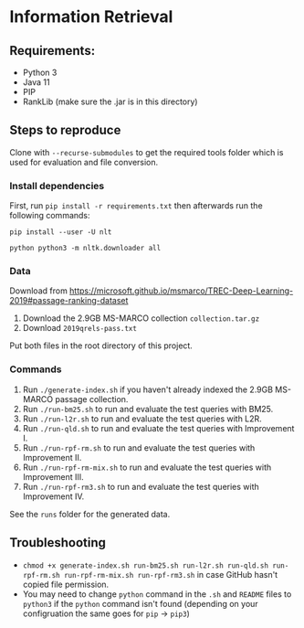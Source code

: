 # Information Retrieval

## Requirements:
- Python 3
- Java 11
- PIP
- RankLib (make sure the .jar is in this directory)

## Steps to reproduce
Clone with `--recurse-submodules` to get the required tools folder which is used for evaluation and file conversion.

### Install dependencies
First, run `pip install -r requirements.txt` then afterwards run the following commands:

`pip install --user -U nlt`

`python python3 -m nltk.downloader all`

### Data
Download from https://microsoft.github.io/msmarco/TREC-Deep-Learning-2019#passage-ranking-dataset
1. Download the 2.9GB MS-MARCO collection `collection.tar.gz`
2. Download `2019qrels-pass.txt`

Put both files in the root directory of this project.

### Commands
1. Run `./generate-index.sh` if you haven't already indexed the 2.9GB MS-MARCO passage collection.
2. Run `./run-bm25.sh` to run and evaluate the test queries with BM25.
3. Run `./run-l2r.sh` to run and evaluate the test queries with L2R.
3. Run `./run-qld.sh` to run and evaluate the test queries with Improvement I.
3. Run `./run-rpf-rm.sh` to run and evaluate the test queries with Improvement II.
3. Run `./run-rpf-rm-mix.sh` to run and evaluate the test queries with Improvement III.
3. Run `./run-rpf-rm3.sh` to run and evaluate the test queries with Improvement IV.

See the `runs` folder for the generated data.

## Troubleshooting
- `chmod +x generate-index.sh run-bm25.sh run-l2r.sh run-qld.sh run-rpf-rm.sh run-rpf-rm-mix.sh run-rpf-rm3.sh` in case GitHub hasn't copied file permission.
- You may need to change `python` command in the `.sh` and `README` files to `python3` if the `python` command isn't found (depending on your configruation the same goes for `pip` -> `pip3`)
